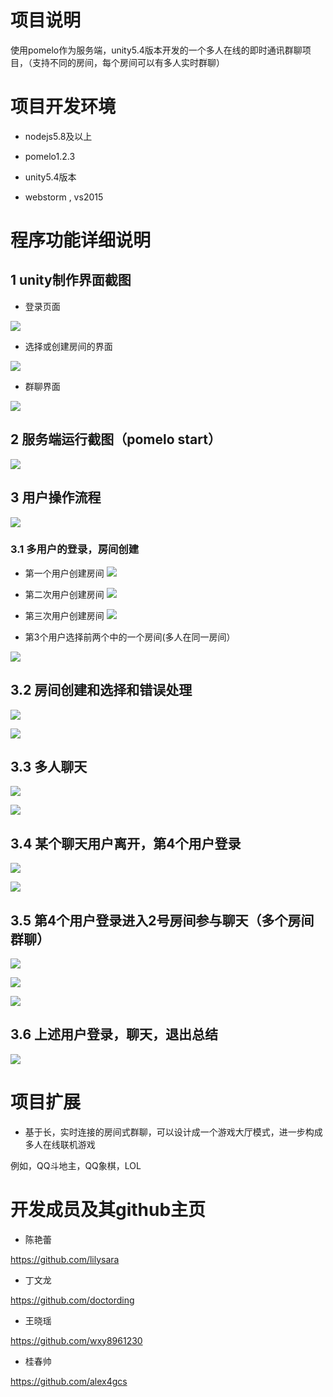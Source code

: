 项目说明
===
使用pomelo作为服务端，unity5.4版本开发的一个多人在线的即时通讯群聊项目，（支持不同的房间，每个房间可以有多人实时群聊）


项目开发环境
===
* nodejs5.8及以上

* pomelo1.2.3

* unity5.4版本
 
* webstorm , vs2015 

程序功能详细说明
===
## 1 unity制作界面截图

* 登录页面
 
![](./images/unity_login.png)

* 选择或创建房间的界面

![](./images/unity_rooms.png)

* 群聊界面

![](./images/unity_chat.png)

## 2 服务端运行截图（pomelo start）

![](./images/server_start.png)

## 3 用户操作流程
![](./images/flow.png)

### 3.1 多用户的登录，房间创建

* 第一个用户创建房间
![](./images/create_room.png)

* 第二次用户创建房间
![](./images/second_create_room.png)

* 第三次用户创建房间
![](./images/third.png)

* 第3个用户选择前两个中的一个房间(多人在同一房间）

![](./images/two_user.png)

## 3.2 房间创建和选择和错误处理

![](./images/create_error.png)

![](./images/choose_error.png)


## 3.3 多人聊天

![](./images/two_chat.png)

![](./images/two_chat_2.png)


## 3.4 某个聊天用户离开，第4个用户登录

![](./images/two_leaveRoom.png)

![](./images/fourth.png)

## 3.5 第4个用户登录进入2号房间参与聊天（多个房间 群聊）

![](./images/fourth.png)

![](./images/two_two.png)

![](./images/two_two_chat.png)

## 3.6 上述用户登录，聊天，退出总结

![](./images/sum.png)


项目扩展
===

* 基于长，实时连接的房间式群聊，可以设计成一个游戏大厅模式，进一步构成多人在线联机游戏

例如，QQ斗地主，QQ象棋，LOL


开发成员及其github主页
===

* 陈艳蕾

https://github.com/lilysara

* 丁文龙

https://github.com/doctording

* 王晓瑶

https://github.com/wxy8961230

* 桂春帅

https://github.com/alex4gcs